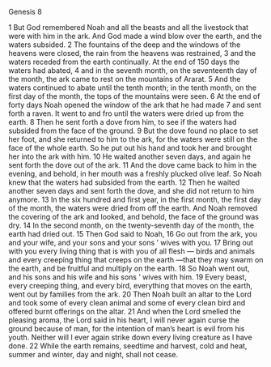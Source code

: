 Genesis 8

1	But God remembered Noah and all the beasts and all the livestock that were with him in the ark. And God made a wind blow over the earth, and the waters subsided.
2	The fountains of the deep and the windows of the heavens were closed, the rain from the heavens was restrained,
3	and the waters receded from the earth continually. At the end of 150 days the waters had abated,
4	and in the seventh month, on the seventeenth day of the month, the ark came to rest on the mountains of Ararat.
5	And the waters continued to abate until the tenth month; in the tenth month, on the first day of the month, the tops of the mountains were seen.
6	At the end of forty days Noah opened the window of the ark that he had made
7	and sent forth a raven. It went to and fro until the waters were dried up from the earth.
8	Then he sent forth a dove from him, to see if the waters had subsided from the face of the ground.
9	But the dove found no place to set her foot, and she returned to him to the ark, for the waters were still on the face of the whole earth. So he put out his hand and took her and brought her into the ark with him.
10	He waited another seven days, and again he sent forth the dove out of the ark.
11	And the dove came back to him in the evening, and behold, in her mouth was a freshly plucked olive leaf. So Noah knew that the waters had subsided from the earth.
12	Then he waited another seven days and sent forth the dove, and she did not return to him anymore.
13	In the six hundred and first year, in the first month, the first day of the month, the waters were dried from off the earth. And Noah removed the covering of the ark and looked, and behold, the face of the ground was dry.
14	In the second month, on the twenty-seventh day of the month, the earth had dried out.
15	Then God said to Noah,
16	Go out from the ark, you and your wife, and your sons and your sons ’ wives with you.
17	Bring out with you every living thing that is with you of all flesh — birds and animals and every creeping thing that creeps on the earth —that they may swarm on the earth, and be fruitful and multiply on the earth.
18	So Noah went out, and his sons and his wife and his sons ’ wives with him.
19	Every beast, every creeping thing, and every bird, everything that moves on the earth, went out by families from the ark.
20	Then Noah built an altar to the Lord and took some of every clean animal and some of every clean bird and offered burnt offerings on the altar.
21	And when the Lord smelled the pleasing aroma, the Lord said in his heart, I will never again curse the ground because of man, for the intention of man’s heart is evil from his youth. Neither will I ever again strike down every living creature as I have done.
22	While the earth remains, seedtime and harvest, cold and heat, summer and winter, day and night, shall not cease.

